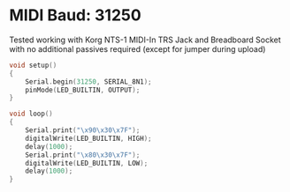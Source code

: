 # MIDI Baud: 31250

Tested working with Korg NTS-1 MIDI-In TRS Jack and Breadboard Socket\
with no additional passives required (except for jumper during upload)

```c
void setup()
{
    Serial.begin(31250, SERIAL_8N1);
    pinMode(LED_BUILTIN, OUTPUT);
}

void loop()
{
    Serial.print("\x90\x30\x7F");
    digitalWrite(LED_BUILTIN, HIGH);
    delay(1000);
    Serial.print("\x80\x30\x7F");
    digitalWrite(LED_BUILTIN, LOW);
    delay(1000);
}
```